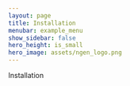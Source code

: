 ```yaml
---
layout: page
title: Installation
menubar: example_menu
show_sidebar: false
hero_height: is_small
hero_image: assets/ngen_logo.png
---
```

Installation